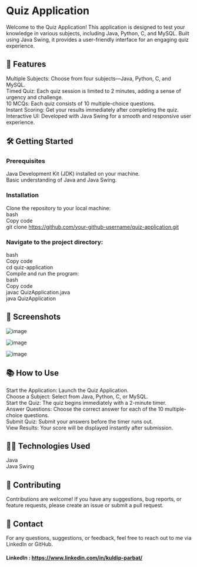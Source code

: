 # Quiz Application
Welcome to the Quiz Application! This application is designed to test your knowledge in various subjects, including Java, Python, C, and MySQL. Built using Java Swing, it provides a user-friendly interface for an engaging quiz experience.

## 🚀 Features
Multiple Subjects: Choose from four subjects—Java, Python, C, and MySQL.
<br>Timed Quiz: Each quiz session is limited to 2 minutes, adding a sense of urgency and challenge.
<br>10 MCQs: Each quiz consists of 10 multiple-choice questions.
<br>Instant Scoring: Get your results immediately after completing the quiz.
<br>Interactive UI: Developed with Java Swing for a smooth and responsive user experience.
## 🛠️ Getting Started
### Prerequisites
Java Development Kit (JDK) installed on your machine.
<br>Basic understanding of Java and Java Swing.
### Installation
Clone the repository to your local machine:
<br>bash
<br>Copy code
<br>git clone https://github.com/your-github-username/quiz-application.git
### Navigate to the project directory:
bash
<br>Copy code
<br>cd quiz-application
<br>Compile and run the program:
<br>bash
<br>Copy code
<br>javac QuizApplication.java
<br>java QuizApplication
## 📸 Screenshots

![image](https://github.com/user-attachments/assets/39d5bdcd-525b-432f-884c-007f59b7bac3)

![image](https://github.com/user-attachments/assets/2457d28f-3ff8-42ab-b46f-16e4f8563c98)

![image](https://github.com/user-attachments/assets/b4d2d291-b4ee-4c55-9ec8-801d521697f4)

## 📚 How to Use
Start the Application: Launch the Quiz Application.
<br>Choose a Subject: Select from Java, Python, C, or MySQL.
<br>Start the Quiz: The quiz begins immediately with a 2-minute timer.
<br>Answer Questions: Choose the correct answer for each of the 10 multiple-choice questions.
<br>Submit Quiz: Submit your answers before the timer runs out.
<br>View Results: Your score will be displayed instantly after submission.
## 👨‍💻 Technologies Used
Java
<br>Java Swing
## 🤝 Contributing
Contributions are welcome! If you have any suggestions, bug reports, or feature requests, please create an issue or submit a pull request.

## 📧 Contact
For any questions, suggestions, or feedback, feel free to reach out to me via LinkedIn or GitHub.
#### LinkedIn : https://www.linkedin.com/in/kuldip-parbat/

